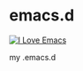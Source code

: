 emacs.d
=======

[![I Love Emacs](https://img.shields.io/badge/I%20Love-Emacs-red.svg)](http://www.gnu.org/software/emacs/)

my .emacs.d
